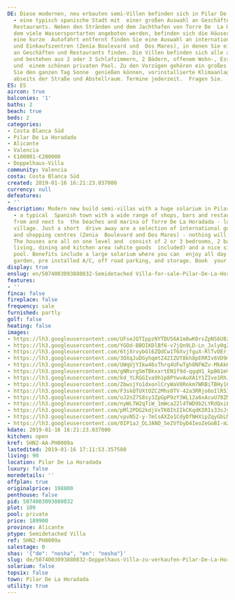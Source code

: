 ```yaml
---
DE: Diese modernen, neu erbauten semi-Villen befinden sich in Pilar De La Horadada
  - eine typisch spanische Stadt mit  einer großen Auswahl an Geschäften, Bars und
  Restaurants. Neben den Stränden und dem Jachthafen von Torre De  La Horadada, in
  dem viele Wassersportarten angeboten werden, befinden sich die Häuser Angebot. Nur
  eine kurze  Autofahrt entfernt finden Sie eine Auswahl an internationalen Golfplätzen
  und Einkaufszentren (Zenia Boulevard und  Dos Mares), in denen Sie eine große Auswahl
  an Geschäften und Restaurants finden. Die Villen befinden sich alle auf  einer Ebene
  und bestehen aus 2 oder 3 Schlafzimmern, 2 Bädern, offenem Wohn-, Ess- und Küchenbereich
  und  einem schönen privaten Pool. Zu den Vorzügen gehören ein großes Solarium, wo
  Sie den ganzen Tag Sonne  genießen können, vorinstallierte Klimaanlagen, Parkplätze
  abseits der Straße und Abstellraum. Termine jederzeit.  Fragen Sie.
ES: ES
aircon: true
balconies: '1'
baths: 2
beach: true
beds: 2
categories:
- Costa Blanca Süd
- Pilar De La Horadada
- Alicante
- Valencia
- €100001-€200000
- Doppelhaus-Villa
community: Valencia
costa: Costa Blanca Süd
created: 2019-01-16 16:21:23.037000
currency: null
defeatures:
- ''
description: Modern new build semi-villas with a huge solarium in Pilar De La Horadada
  - a typical  Spanish town with a wide range of shops, bars and restaurants to choose
  from and next to  the beaches and marina of Torre De La Horadada - lovely seafront
  village. Just a short  drive away are a selection of international golf courses
  and shopping centres (Zenia  Boulevard and Dos Mares) - nothing will be missed.
  The houses are all on one level and  consist of 2 or 3 bedrooms, 2 bathrooms, open
  living, dining and kitchen area (white goods  included) and a nice sized private
  pool. Benefits include a large solarium where you can  enjoy all day sun, terrace,
  garden, pre installed A/C, off road parking, and storage. Book  your personal viewing.
display: true
enslug: en/5074003093880832-Semidetached Villa-for-sale-Pilar-De-La-Horadada/
features:
- ''
finca: false
fireplace: false
frequency: sale
furnished: partly
golf: false
heating: false
images:
- https://lh3.googleusercontent.com/UFseJQTIppzNYTDU56A1m8wK0rsZpNS6U8zQ48kp9JMd2IFypzb4oDOhQ3wi0cUwZH_srwXhQgpqZnA1p6A=w640-rj-e30-l100
- https://lh3.googleusercontent.com/YGOd-BBOIKDlBf6-v7jQn9LD-Ln_Jxly0g26x9cRRmL0JoEtfQFD8VJLIxttwj0Zw6jlzV37ZxrWpq8fIKk=w640-rj-e30-l100
- https://lh3.googleusercontent.com/6tjXrvybGl6ZQdCw1T6XvjfguX-RlTvOEr_pNjVIxNWVmRH8U34NH9EU3sj_itrbJy37QP0svAHlWvPIhqU=w640-rj-e30-l100
- https://lh3.googleusercontent.com/3OXqJuDGyhqmtZ42IZUT8kh8pERRIv6VD9mIS12Q50YF7bcaVZ4WQYJjuYuukQRjbNksaPYn2sH0jDqxeTo=w640-rj-e30-l100
- https://lh3.googleusercontent.com/UWqUjYIkw46sThrq4UFwTgh8NFWZv-MkAkKZGhoI0CTF9RCUJsgBASsffreOUfj-rb28WQrOwt2y6rwztrXb_Q=w640-rj-e30-l100
- https://lh3.googleusercontent.com/gNRvrgSmTBkxxrtEN1f9d-qgqH1_kpB61mVXZYS4pZixYcfDP8P6yxTuosvItfSYT1ksKJHqKETZbLYZXxs=w640-rj-e30-l100
- https://lh3.googleusercontent.com/kd_YLRGGIva9h1p8PYwvAuXA1Y1ZIve1RhJClo-rQrtTOWHUYlYV8rSSefng9zk0nfmTx5-eE88mhHxpXyM=w640-rj-e30-l100
- https://lh3.googleusercontent.com/ZbwsjYo1dxonlCryWaV8Rokm7WRBiTBHy1637SO0euihGGVt84g6C9gB6M5oiL2OLaKcq1TQEg8LufQuEUBc=w640-rj-e30-l100
- https://lh3.googleusercontent.com/F3skQTUXtOZC2Mhs0TV-42a3RRjo6oIlR53Ja7tGeSrZEMOj_iTcp9o5dY0y41PpBlBL7TNbzf5XKe9WkqZ0=w640-rj-e30-l100
- https://lh3.googleusercontent.com/oJ2nZ7S8sy3ZpGpP9zY3WL12a6xAcuU78ZMgb4sxIQACrwbij6pZ_-3zw3lfCS_9EWEzrMYCXuP_95ndVv0lxA=w640-rj-e30-l100
- https://lh3.googleusercontent.com/nyWL7W2qTiW_1mWca22l4TWD9b2LYRdQxiEIHK8Um-jvNF0R1keuwjXNHFEilhqCnbDvY7-Okk-zV-cedQ0I=w640-rj-e30-l100
- https://lh3.googleusercontent.com/pMl2PDG2kdjVxTK0IhIIkCKqdKIRIs33sJyx7uvpwb-PZQksXz8KiRRHzZxMlQEkYlgsN_D6MU62bf8KuOnV=w640-rj-e30-l100
- https://lh3.googleusercontent.com/vpvN52-y-7mlsAXZo1CdyDfNHXipZqyGbLMdfv4VIeG9EZGI7653THiHdMbjoSTIZ1iXqTtbhbAYxoQgAZTSkw=w640-rj-e30-l100
- https://lh3.googleusercontent.com/0IP1aJ_DLJANO_5eZVfbyD4IeoZeGoBI-m2yvAoYA8xk9_VTGtTohD1bbnqJGbRtKU6TPnDm-S_wyPCGEJk_=w640-rj-e30-l100
kdate: 2019-01-16 16:21:23.037000
kitchen: open
kref: SHN2-AA-PH0009a
lastedited: 2019-01-16 17:11:53.357580
living: 90
location: Pilar De La Horadada
luxury: false
moredetails: ''
offplan: true
originalprice: 198800
penthouse: false
pid: 5074003093880832
plot: 109
pool: private
price: 189900
province: Alicante
ptype: Semidetached Villa
ref: SHN2-PH0009a
salestage: 0
shas: '{"de": "nosha", "en": "nosha"}'
slug: de/5074003093880832-Doppelhaus-Villa-zu-verkaufen-Pilar-De-La-Horadada/
solarium: false
topsix: false
town: Pilar De La Horadada
utility: true
---
```


